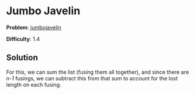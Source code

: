 # Jumbo Javelin

**Problem**: [jumbojavelin](https://open.kattis.com/problems/jumbojavelin)

**Difficulty**: 1.4

## Solution

For this, we can sum the list (fusing them all together), and since there are *n-1* fusings, we can subtract this from that sum to account for the lost length on each fusing.
